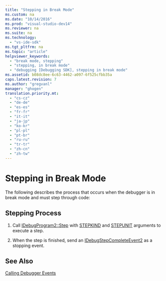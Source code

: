 ```yaml
---
title: "Stepping in Break Mode"
ms.custom: na
ms.date: "10/14/2016"
ms.prod: "visual-studio-dev14"
ms.reviewer: na
ms.suite: na
ms.technology: 
  - "vs-ide-sdk"
ms.tgt_pltfrm: na
ms.topic: "article"
helpviewer_keywords: 
  - "break mode, stepping"
  - "stepping, in break mode"
  - "debugging [Debugging SDK], stepping in break mode"
ms.assetid: b08dc8ee-6c63-4462-a097-6f525cfbb35a
caps.latest.revision: 7
ms.author: "gregvanl"
manager: "ghogen"
translation.priority.mt: 
  - "cs-cz"
  - "de-de"
  - "es-es"
  - "fr-fr"
  - "it-it"
  - "ja-jp"
  - "ko-kr"
  - "pl-pl"
  - "pt-br"
  - "ru-ru"
  - "tr-tr"
  - "zh-cn"
  - "zh-tw"
---
```

# Stepping in Break Mode
The following describes the process that occurs when the debugger is in break mode and must step through code:  
  
## Stepping Process  
  
1.  Call [IDebugProgram2::Step](../extensibility/idebugprogram2--step.md) with [STEPKIND](../extensibility/stepkind.md) and [STEPUNIT](../extensibility/stepunit.md) arguments to execute a step.  
  
2.  When the step is finished, send an [IDebugStepCompleteEvent2](../extensibility/idebugstepcompleteevent2.md) as a stopping event.  
  
## See Also  
 [Calling Debugger Events](../extensibility/calling-debugger-events.md)